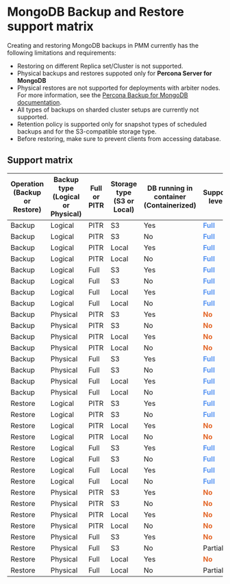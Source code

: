 # MongoDB Backup and Restore support matrix

Creating and restoring MongoDB backups in PMM currently has the following limitations and requirements:

- Restoring on different Replica set/Cluster is not supported.
- Physical backups and restores suppoted only for **Percona Server for MongoDB**
- Physical restores are not supported for deployments with arbiter nodes. For more information, see the [Percona Backup for MongoDB documentation](https://docs.percona.com/percona-backup-mongodb/usage/restore.html#physical-restore-known-limitations).
- All types of backups on sharded cluster setups are currently not supported.
- Retention policy is supported only for snapshot types of scheduled backups and for the S3-compatible storage type.
- Before restoring, make sure to prevent clients from accessing database.
  
## Support matrix

| Operation (Backup or Restore) | Backup type (Logical or Physical) | Full or PITR | Storage type (S3 or Local) | DB running in container (Containerized) | Support level|                                                                    
| -------------- | ---------------- | ---- | -------- | ------------- | --------------------------------------- |
| Backup         | Logical          | PITR  | S3       | Yes           | <b style="color:#5794f2;"><b style="color:#5794f2;">Full</b></b>                                  |                                                                               |
| Backup         | Logical          | PITR  | S3       | No            | <b style="color:#5794f2;">Full</b>                                    |                                                                               |
| Backup         | Logical          | PITR  | Local    | Yes           | <b style="color:#5794f2;">Full</b>                                    
| Backup         | Logical          | PITR  | Local    | No            | <b style="color:#5794f2;">Full</b>                                    
| Backup         | Logical          | Full   | S3       | Yes           | <b style="color:#5794f2;">Full</b>                                    |                                                                               |
| Backup         | Logical          | Full   | S3       | No            | <b style="color:#5794f2;">Full</b>                                    |                                                                               |
| Backup         | Logical          | Full   | Local    | Yes           | <b style="color:#5794f2;">Full</b>                                    
| Backup         | Logical          | Full   | Local    | No            | <b style="color:#5794f2;">Full</b>                                    
| Backup         | Physical         | PITR  | S3       | Yes           | <b style="color:#e36526;">No</b>                                       
| Backup         | Physical         | PITR  | S3       | No            | <b style="color:#e36526;">No</b>                                       
| Backup         | Physical         | PITR  | Local    | Yes           | <b style="color:#e36526;">No</b>                                       
| Backup         | Physical         | PITR  | Local    | No            | <b style="color:#e36526;">No</b>                                      
| Backup         | Physical         | Full   | S3       | Yes           | <b style="color:#5794f2;">Full</b>                                   
| Backup         | Physical         | Full   | S3       | No            | <b style="color:#5794f2;">Full</b>                                    
| Backup         | Physical         | Full   | Local    | Yes           | <b style="color:#5794f2;">Full</b>                                    
| Backup         | Physical         | Full   | Local    | No            | <b style="color:#5794f2;">Full</b>                                    
| Restore        | Logical          | PITR  | S3       | Yes           | <b style="color:#5794f2;">Full</b>                                    |                                                                               |
| Restore        | Logical          | PITR  | S3       | No            | <b style="color:#5794f2;">Full</b>                                    |                                                                               |
| Restore        | Logical          | PITR  | Local    | Yes           | <b style="color:#e36526;">No</b>                                      
| Restore        | Logical          | PITR  | Local    | No            |<b style="color:#e36526;">No</b>                                      
| Restore        | Logical          | Full   | S3       | Yes           | <b style="color:#5794f2;">Full</b>                                    |                                                                               |
| Restore        | Logical          | Full   | S3       | No            | <b style="color:#5794f2;">Full</b>                                    |                                                                               |
| Restore        | Logical          | Full   | Local    | Yes           | <b style="color:#5794f2;">Full</b>                                    |                                                                               |
| Restore        | Logical          | Full   | Local    | No            | <b style="color:#5794f2;">Full</b>                                    |                                                                               |
| Restore        | Physical         | PITR  | S3       | Yes           | <b style="color:#e36526;">No</b>                                       
| Restore        | Physical         | PITR  | S3       | No            | <b style="color:#e36526;">No</b>                                     
| Restore        | Physical         | PITR  | Local    | Yes           | <b style="color:#e36526;">No</b>                                       
| Restore        | Physical         | PITR  | Local    | No            | <b style="color:#e36526;">No</b>                                       
| Restore        | Physical         | Full   | S3       | Yes           | <b style="color:#e36526;">No</b>                                      
| Restore        | Physical         | Full   | S3       | No            | Partial                                
| Restore        | Physical         | Full   | Local    | Yes           | <b style="color:#e36526;">No</b>                                    
| Restore        | Physical         | Full   | Local    | No            | Partial                                


